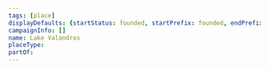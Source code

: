 ```yaml
---
tags: [place]
displayDefaults: {startStatus: founded, startPrefix: founded, endPrefix: destroyed, endStatus: destroyed}
campaignInfo: []
name: Lake Valandros
placeType:
partOf:
---
```


